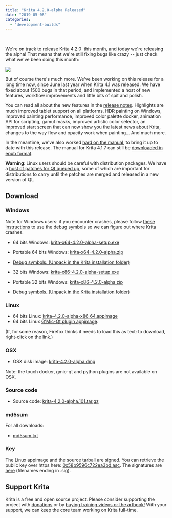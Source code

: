 ```yaml
---
title: "Krita 4.2.0-alpha Released"
date: "2019-05-08"
categories: 
  - "development-builds"
---
```


 

We're on track to release Krita 4.2.0  this month, and today we're releasing the alpha! That means that we're still fixing bugs like crazy -- just check what we've been doing this month:

[![](/images/posts/2019/bugs_april_may.png)](/images/posts/2019/bugs_april_may.png)

But of course there's much more. We've been working on this release for a long time now, since June last year when Krita 4.1 was released. We have fixed about 1500 bugs in that period, and implemented a host of new features, workflow improvements and little bits of spit and polish.

You can read all about the new features in the [release notes](/krita-4-2-release-notes/). Highlights are much improved tablet support on all platforms, HDR painting on Windows, improved painting performance, improved color palette docker, animation API for scripting, gamut masks, improved artistic color selector, an improved start screen that can now show you the latest news about Krita, changes to the way flow and opacity work when painting... And much more.

In the meantime, we've also worked [hard on the manual](https://docs.krita.org), to bring it up to date with this release. The manual for Krita 4.1.7 can still be [downloaded in epub format](https://download.kde.org/stable/krita/manual/4.1/).

**Warning**: Linux users should be careful with distribution packages. We have a [host of patches for Qt queued up](https://phabricator.kde.org/T10838), some of which are important for distributions to carry until the patches are merged and released in a new version of Qt.

## Download

### Windows

Note for Windows users: if you encounter crashes, please follow [these instructions](https://docs.krita.org/en/reference_manual/dr_minw_debugger.html#dr-minw) to use the debug symbols so we can figure out where Krita crashes.

- 64 bits Windows: [krita-x64-4.2.0-alpha-setup.exe](https://download.kde.org/unstable/krita/4.2.0-alpha/krita-x64-4.2.0-alpha-setup.exe)
- Portable 64 bits Windows: [krita-x64-4.2.0-alpha.zip](https://download.kde.org/unstable/krita/4.2.0-alpha/krita-x64-4.2.0-alpha.zip)
- [Debug symbols. (Unpack in the Krita installation folder)](https://download.kde.org/unstable/krita/4.2.0-alpha/krita-x64-4.2.0-alpha-dbg.zip)

- 32 bits Windows: [krita-x86-4.2.0-alpha-setup.exe](https://download.kde.org/unstable/krita/4.2.0-alpha/krita-x86-4.2.0-alpha-setup.exe)
- Portable 32 bits Windows: [krita-x86-4.2.0-alpha.zip](https://download.kde.org/unstable/krita/4.2.0-alpha/krita-x86-4.2.0-alpha.zip)
- [Debug symbols. (Unpack in the Krita installation folder)](https://download.kde.org/unstable/krita/4.2.0-alpha/krita-x86-4.2.0-alpha-dbg.zip)

### Linux

- 64 bits Linux: [krita-4.2.0-alpha-x86\_64.appimage](https://download.kde.org/unstable/krita/4.2.0-alpha/krita-4.2.0-alpha-x86_64.appimage)
- 64 bits Linux [G'Mic-Qt plugin appimage](https://download.kde.org/unstable/krita/4.2.0-alpha/gmic_krita_qt-x86_64.appimage).

(If, for some reason, Firefox thinks it needs to load this as text: to download, right-click on the link.)

### OSX

- OSX disk image: [krita-4.2.0-alpha.dmg](https://download.kde.org/unstable/krita/4.2.0-alpha/krita-4.2.0-alpha.dmg)

Note: the touch docker, gmic-qt and python plugins are not available on OSX.

### Source code

- Source code: [krita-4.2.0-alpha.101.tar.gz](https://download.kde.org/unstable/krita/4.2.0-alpha/krita-4.2.0-alpha.101.tar.gz)

### md5sum

For all downloads:

- [md5sum.txt](https://download.kde.org/unstable/krita/4.2.0-alpha/md5sum.txt)

### Key

The Linux appimage and the source tarball are signed. You can retrieve the public key over https here: [0x58b9596c722ea3bd.asc](https://share.kde.org/index.php/s/fJ99V5mZvuyD0z8). The signatures are [here](http://download.kde.org/unstable/krita/4.2.0-alpha/) (filenames ending in .sig).

## Support Krita

Krita is a free and open source project. Please consider supporting the project with [donations](/support-us/donations/) or by [buying training videos or the artbook!](/support-us/shop) With your support, we can keep the core team working on Krita full-time.
